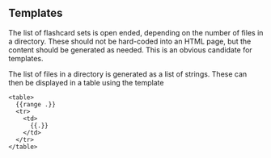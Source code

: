 ## Templates

 The list of flashcard sets is open ended, depending on the number of files in a directory. These should not be hard-coded into an HTML page, but the content should be generated as needed. This is an obvious candidate for templates.

The list of files in a directory is generated as a list of strings. These can then be displayed in a table using the template

```
<table>
  {{range .}}
  <tr>
    <td>
      {{.}}
    </td>
  </tr>
</table>
```



